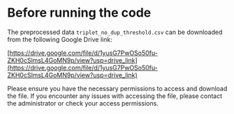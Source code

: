 # Before running the code

The preprocessed data `triplet_no_dup_threshold.csv` can be downloaded from the following Google Drive link: 

[https://drive.google.com/file/d/1yusG7PwOSo50fu-ZKH0cSlmsL4GoMN9p/view?usp=drive_link](https://drive.google.com/file/d/1yusG7PwOSo50fu-ZKH0cSlmsL4GoMN9p/view?usp=drive_link)

Please ensure you have the necessary permissions to access and download the file. If you encounter any issues with accessing the file, please contact the administrator or check your access permissions.